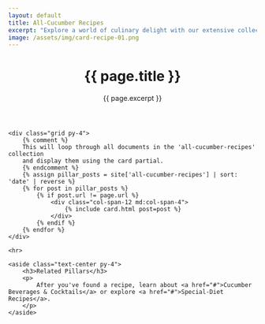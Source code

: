 ```yaml
---
layout: default
title: All-Cucumber Recipes
excerpt: "Explore a world of culinary delight with our extensive collection of recipes where cucumber is the star. From refreshing salads and chilled soups to innovative cocktails and savory pickles, find your next favorite dish here."
image: /assets/img/card-recipe-01.png
---
```


<div class="container py-4">
    <header class="text-center">
        <h1>{{ page.title }}</h1>
        <p class="lead">{{ page.excerpt }}</p>
    </header>

    <div class="grid py-4">
        {% comment %}
        This will loop through all documents in the 'all-cucumber-recipes' collection
        and display them using the card partial.
        {% endcomment %}
        {% assign pillar_posts = site['all-cucumber-recipes'] | sort: 'date' | reverse %}
        {% for post in pillar_posts %}
            {% if post.url != page.url %}
                <div class="col-span-12 md:col-span-4">
                    {% include card.html post=post %}
                </div>
            {% endif %}
        {% endfor %}
    </div>

    <hr>

    <aside class="text-center py-4">
        <h3>Related Pillars</h3>
        <p>
            After you've found a recipe, learn about <a href="#">Cucumber Beverages & Cocktails</a> or explore <a href="#">Special-Diet Recipes</a>.
        </p>
    </aside>

</div>
